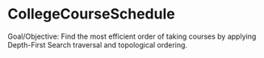 # CollegeCourseSchedule


Goal/Objective:
Find the most efficient order of taking courses by applying Depth-First Search traversal and topological ordering.
